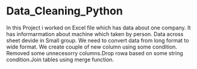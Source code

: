 # Data_Cleaning_Python

In this Project i worked on Excel file which has data about one company. It has informarmation about machine which taken by person. Data across sheet devide in Small group.
We need to convert data from long format to wide format.
We create couple of new column using some condition. Removed some unnecesorry columns.Drop rowa based on some string condition.Join tables using merge function.
